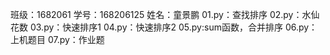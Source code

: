 班级：1682061
学号：168206125
姓名：童景鹏
01.py：查找排序
02.py：水仙花数
03.py：快速排序1
04.py：快速排序2
05.py:sum函数，合并排序
06.py：上机题目
07.py：作业题

